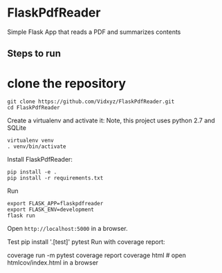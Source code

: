 # FlaskPdfReader

Simple Flask App that reads a PDF and summarizes contents

## Steps to run

# clone the repository
```
git clone https://github.com/Vidxyz/FlaskPdfReader.git
cd FlaskPdfReader
```

Create a virtualenv and activate it:
Note, this project uses python 2.7 and SQLite 

```
virtualenv venv
. venv/bin/activate
```

Install FlaskPdfReader:
```
pip install -e .
pip install -r requirements.txt
````

Run
```
export FLASK_APP=flaskpdfreader
export FLASK_ENV=development
flask run
```

Open `http://localhost:5000` in a browser.

Test
pip install '.[test]'
pytest
Run with coverage report:

coverage run -m pytest
coverage report
coverage html  # open htmlcov/index.html in a browser
